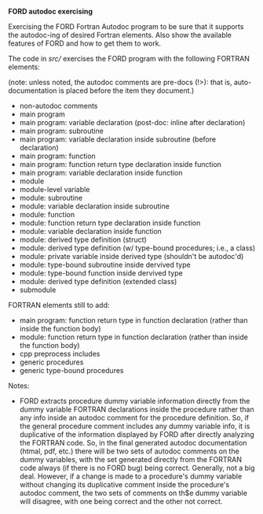 **FORD autodoc exercising**

Exercising the FORD Fortran Autodoc program to be sure that it supports the autodoc-ing of desired Fortran elements. Also show the available features of FORD and how to get them to work.

The code in *src/* exercises the FORD program with the following FORTRAN elements:

(note: unless noted, the autodoc comments are pre-docs (!>): that is, auto-documentation is placed before the item they document.)

- non-autodoc comments
- main program
- main program: variable declaration (post-doc: inline after declaration)
- main program: subroutine
- main program: variable declaration inside subroutine (before declaration)
- main program: function
- main program: function return type declaration inside function
- main program: variable declaration inside function
- module
- module-level variable
- module: subroutine
- module: variable declaration inside subroutine
- module: function
- module: function return type declaration inside function
- module: variable declaration inside function
- module: derived type definition (struct)
- module: derived type definition (w/ type-bound procedures; i.e., a class)
- module: private variable inside derived type (shouldn't be autodoc'd)
- module: type-bound subroutine inside dervived type
- module: type-bound function inside dervived type
- module: derived type definition (extended class)
- submodule


FORTRAN elements still to add:

- main program: function return type in function declaration (rather than inside the function body)
- module: function return type in function declaration (rather than inside the function body)
- cpp preprocess includes
- generic procedures
- generic type-bound procedures

Notes:
- FORD extracts procedure dummy variable information directly from the dummy variable FORTRAN declarations inside the procedure rather than any info inside an autodoc comment for the procedure definition. So, if the general procedure comment includes any dummy variable info, it is duplicative of the information displayed by FORD after directly analyzing the FORTRAN code. So, in the final generated autodoc documentation (htmal, pdf, etc.) there will be two sets of autodoc comments on the dummy variables, with the set generated directly from the FORTRAN code always (if there is no FORD bug) being correct. Generally, not a big deal. However, if a change is made to a procedure's dummy variable without changing its duplicative comment inside the procedure's autodoc comment, the two sets of comments on th$e dummy variable will disagree, with one being correct and the other not correct.


